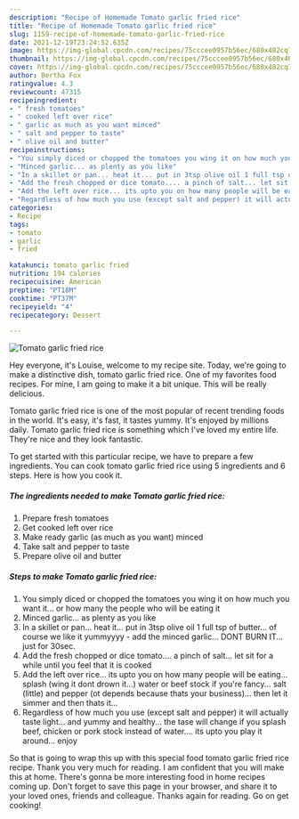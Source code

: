 ```yaml
---
description: "Recipe of Homemade Tomato garlic fried rice"
title: "Recipe of Homemade Tomato garlic fried rice"
slug: 1159-recipe-of-homemade-tomato-garlic-fried-rice
date: 2021-12-19T23:24:52.635Z
image: https://img-global.cpcdn.com/recipes/75cccee0957b56ec/680x482cq70/tomato-garlic-fried-rice-recipe-main-photo.jpg
thumbnail: https://img-global.cpcdn.com/recipes/75cccee0957b56ec/680x482cq70/tomato-garlic-fried-rice-recipe-main-photo.jpg
cover: https://img-global.cpcdn.com/recipes/75cccee0957b56ec/680x482cq70/tomato-garlic-fried-rice-recipe-main-photo.jpg
author: Bertha Fox
ratingvalue: 4.3
reviewcount: 47315
recipeingredient:
- " fresh tomatoes"
- " cooked left over rice"
- " garlic as much as you want minced"
- " salt and pepper to taste"
- " olive oil and butter"
recipeinstructions:
- "You simply diced or chopped the tomatoes you wing it on how much you want it... or how many the people who will be eating it"
- "Minced garlic... as plenty as you like"
- "In a skillet or pan... heat it... put in 3tsp olive oil 1 full tsp of butter... of course we like it yummyyyy add the minced garlic... DONT BURN IT... just for 30sec."
- "Add the fresh chopped or dice tomato.... a pinch of salt... let sit for a while until you feel that it is cooked"
- "Add the left over rice... its upto you on how many people will be eating... splash (wing it dont drown it...) water or beef stock if you&#39;re fancy... salt (little) and pepper (ot depends because thats your business)... then let it simmer and then thats it..."
- "Regardless of how much you use (except salt and pepper) it will actually taste light... and yummy and healthy... the tase will change if you splash beef, chicken or pork stock instead of water.... its upto you play it around... enjoy"
categories:
- Recipe
tags:
- tomato
- garlic
- fried

katakunci: tomato garlic fried 
nutrition: 194 calories
recipecuisine: American
preptime: "PT18M"
cooktime: "PT37M"
recipeyield: "4"
recipecategory: Dessert

---
```



![Tomato garlic fried rice](https://img-global.cpcdn.com/recipes/75cccee0957b56ec/680x482cq70/tomato-garlic-fried-rice-recipe-main-photo.jpg)

Hey everyone, it's Louise, welcome to my recipe site. Today, we're going to make a distinctive dish, tomato garlic fried rice. One of my favorites food recipes. For mine, I am going to make it a bit unique. This will be really delicious.



Tomato garlic fried rice is one of the most popular of recent trending foods in the world. It's easy, it's fast, it tastes yummy. It's enjoyed by millions daily. Tomato garlic fried rice is something which I've loved my entire life. They're nice and they look fantastic.


To get started with this particular recipe, we have to prepare a few ingredients. You can cook tomato garlic fried rice using 5 ingredients and 6 steps. Here is how you cook it.

<!--inarticleads1-->

##### The ingredients needed to make Tomato garlic fried rice:

1. Prepare  fresh tomatoes
1. Get  cooked left over rice
1. Make ready  garlic (as much as you want) minced
1. Take  salt and pepper to taste
1. Prepare  olive oil and butter




<!--inarticleads2-->

##### Steps to make Tomato garlic fried rice:

1. You simply diced or chopped the tomatoes you wing it on how much you want it... or how many the people who will be eating it
1. Minced garlic... as plenty as you like
1. In a skillet or pan... heat it... put in 3tsp olive oil 1 full tsp of butter... of course we like it yummyyyy - add the minced garlic... DONT BURN IT... just for 30sec.
1. Add the fresh chopped or dice tomato.... a pinch of salt... let sit for a while until you feel that it is cooked
1. Add the left over rice... its upto you on how many people will be eating... splash (wing it dont drown it...) water or beef stock if you&#39;re fancy... salt (little) and pepper (ot depends because thats your business)... then let it simmer and then thats it...
1. Regardless of how much you use (except salt and pepper) it will actually taste light... and yummy and healthy... the tase will change if you splash beef, chicken or pork stock instead of water.... its upto you play it around... enjoy




So that is going to wrap this up with this special food tomato garlic fried rice recipe. Thank you very much for reading. I am confident that you will make this at home. There's gonna be more interesting food in home recipes coming up. Don't forget to save this page in your browser, and share it to your loved ones, friends and colleague. Thanks again for reading. Go on get cooking!
